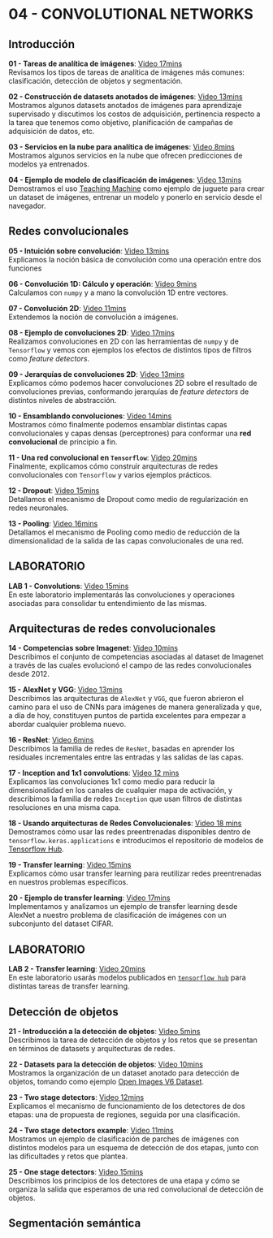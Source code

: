 # 04 - CONVOLUTIONAL NETWORKS

## Introducción

**01 - Tareas de analítica de imágenes**: [Video 17mins](https://youtu.be/OTGJTkcaA6k)<br/>Revisamos los tipos de tareas de analítica de imágenes más comunes: clasificación, detección de objetos y segmentación.

**02 - Construcción de datasets anotados de imágenes**: [Video 13mins](https://youtu.be/Ym-XirC4QKM)<br/>Mostramos algunos datasets anotados de imágenes para aprendizaje supervisado y discutimos los costos de adquisición, pertinencia respecto a la tarea que tenemos como objetivo, planificación de campañas de adquisición de datos, etc.

**03 - Servicios en la nube para analítica de imágenes**: [Video 8mins](https://youtu.be/AdI7oTCzNtY)<br/> Mostramos algunos servicios en la nube que ofrecen predicciones de modelos ya entrenados.

**04 - Ejemplo de modelo de clasificación de imágenes**: [Video 13mins](https://youtu.be/Jougllr6bVo)<br/>Demostramos el uso <a href="https://teachablemachine.withgoogle.com/">Teaching Machine</a> como ejemplo de juguete para crear un dataset de imágenes, entrenar un modelo y ponerlo en servicio desde el navegador.

## Redes convolucionales

**05 - Intuición sobre convolución**: [Video 13mins](https://youtu.be/RGxdAmOWHF8)<br/>Explicamos la noción básica de convolución como una operación entre dos funciones

**06 - Convolución 1D: Cálculo y operación**: [Video 9mins](https://youtu.be/atUV_bvb5-s)<br/>Calculamos con `numpy` y a mano la convolución 1D entre vectores.

**07 - Convolución 2D**: [Video 11mins](https://youtu.be/HYOFCw6jk9I)<br/>Extendemos la noción de convolución a imágenes.

**08 - Ejemplo de convoluciones 2D**: [Video 17mins](https://youtu.be/imR6mhYSlJM) <br/>Realizamos convoluciones en 2D con las herramientas de `numpy` y de `Tensorflow` y vemos con ejemplos los efectos de distintos tipos de filtros como _feature detectors_.

**09 - Jerarquías de convoluciones 2D**: [Video 13mins](https://youtu.be/Li2S7bdda_M) <br/>Explicamos cómo podemos hacer convoluciones 2D sobre el resultado de convoluciones previas, conformando jerarquías de _feature detectors_ de distintos niveles de abstracción.

**10 - Ensamblando convoluciones**: [Video 14mins](https://youtu.be/XvbKz1ZLamY) <br/>Mostramos cómo finalmente podemos ensamblar distintas capas convolucionales y capas densas (perceptrones) para conformar una **red convolucional** de principio a fin.

**11 - Una red convolucional en `Tensorflow`**: [Video 20mins](https://youtu.be/69NS2FuXbVk) <br/>Finalmente, explicamos cómo construir arquitecturas de redes convolucionales con `Tensorflow` y varios ejemplos prácticos.

**12 - Dropout**: [Video 15mins](https://youtu.be/4S2Wm90Ac4k) <br/> Detallamos el mecanismo de Dropout como medio de regularización en redes neuronales.

**13 - Pooling**: [Video 16mins](https://youtu.be/ygOnNOR1G2M) <br/> Detallamos el mecanismo de Pooling como medio de reducción de la dimensionalidad de la salida de las capas convolucionales de una red.


## LABORATORIO

**LAB 1 - Convolutions**: [Video 15mins](https://youtu.be/Cm2nAnWP5js) <br/> En este laboratorio implementarás las convoluciones y operaciones asociadas para consolidar tu entendimiento de las mismas.

## Arquitecturas de redes convolucionales

**14 - Competencias sobre Imagenet**: [Video 10mins](https://youtu.be/As5uhkT0Hb0) <br/> Describimos el conjunto de competencias asociadas al dataset de Imagenet a través de las cuales
evolucionó el campo de las redes convolucionales desde 2012.

**15 - AlexNet y VGG**: [Video 13mins](https://youtu.be/dYGFOVuSQg0) <br/> Describimos las arquitecturas de `AlexNet` y `VGG`, que fueron abrieron el camino para el uso de CNNs para imágenes de manera generalizada y que, a día de hoy, constituyen puntos de partida excelentes para empezar a abordar cualquier problema nuevo.

**16 - ResNet**: [Video 6mins](https://youtu.be/5l5Wivk1YKM) <br/> Describimos la familia de redes de `ResNet`, basadas en aprender los residuales incrementales entre las entradas y las salidas de las capas.

**17 - Inception and 1x1 convolutions**: [Video 12 mins](https://youtu.be/PCp0jBm8TKU) <br/> Explicamos las convoluciones 1x1 como medio para reducir la dimensionalidad en los canales de cualquier mapa de activación, y describimos la familia de redes `Inception` que usan filtros de distintas resoluciones en una misma capa.

**18 - Usando arquitecturas de Redes Convolucionales**: [Video 18 mins](https://youtu.be/1a5UlX7q_l8) <br/> Demostramos cómo usar las redes preentrenadas disponibles dentro de `tensorflow.keras.applications` e introducimos el repositorio de modelos de [Tensorflow Hub](https://www.tensorflow.org/hub).

**19 - Transfer learning**: [Video 15mins](https://youtu.be/apLFNuWgMcg) <br/> Explicamos cómo usar transfer learning para reutilizar redes preentrenadas en nuestros problemas específicos.

**20 - Ejemplo de transfer learning**: [Video 17mins](https://youtu.be/uWBg1Nr71nI) <br/> Implementamos y analizamos un ejemplo de transfer learning desde AlexNet a nuestro problema de clasificación de imágenes con un subconjunto del dataset CIFAR.

## LABORATORIO

**LAB 2 - Transfer learning**: [Video 20mins](https://youtu.be/8STIz10xCYo) <br/> En este laboratorio usarás modelos publicados en [`tensorflow hub`](https://www.tensorflow.org/hub) para distintas tareas de transfer learning.

## Detección de objetos

**21 - Introducción a la detección de objetos**: [Video 5mins](https://youtu.be/HnL9DdRvLdE)<br/>
Describimos la tarea de detección de objetos y los retos que se presentan en términos de datasets y arquitecturas de redes.

**22 - Datasets para la detección de objetos**: [Video 10mins](https://youtu.be/rZeZJcnvEbk)<br/>Mostramos la organización de un dataset anotado para detección de objetos, tomando como ejemplo [Open Images V6 Dataset](https://storage.googleapis.com/openimages/web/index.html).

**23 - Two stage detectors**: [Video 12mins](https://youtu.be/k9ZK4gMNBCY)<br/>Explicamos el mecanismo de funcionamiento de los detectores de dos etapas: una de propuesta de regiones, seguida por una clasificación.

**24 - Two stage detectors example**: [Video 11mins](https://youtu.be/-afkumzSNlA)<br/>Mostramos un ejemplo de clasificación de parches de imágenes con distintos modelos para un esquema de detección de dos etapas, junto con las dificultades y retos que plantea.

**25 - One stage detectors**: [Video 15mins](https://youtu.be/0DfsPWXdc8o)<br/>Describimos los principios de los detectores de una etapa y cómo se organiza la salida que esperamos de una red convolucional de detección de objetos.
 

## Segmentación semántica

